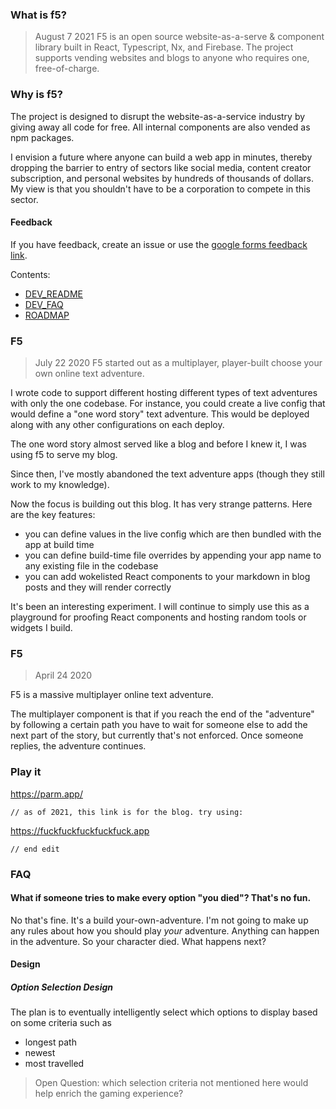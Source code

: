 ### What is f5?
> August 7 2021
F5 is an open source website-as-a-serve & component library built in React, Typescript, Nx, and Firebase. The project supports vending websites and blogs to anyone who requires one, free-of-charge.

### Why is f5?
The project is designed to disrupt the website-as-a-service industry by giving away all code for free. All internal components are also vended as npm packages.

I envision a future where anyone can build a web app in minutes, thereby dropping the barrier to entry of sectors like social media, content creator subscription, and personal websites by hundreds of thousands of dollars. My view is that you shouldn't have to be a corporation to compete in this sector.

#### Feedback
If you have feedback, create an issue or use the [google forms feedback link](https://docs.google.com/forms/d/e/1FAIpQLScNyQH8qODIN7895f7duAT3_NsQ54NfRiFzMr5yquhh5Aa_6A/viewform?entry.800675036=fuck+fuck+fuck+fuck+fuck).

Contents:
* [DEV_README](./DEV_README)
* [DEV_FAQ](./DEV_FAQ)
* [ROADMAP](./ROADMAP)

### F5
> July 22 2020
F5 started out as a multiplayer, player-built choose your own online text adventure.

I wrote code to support different hosting different types of text adventures with only the one codebase. For instance, you could create a live config that would define a "one word story" text adventure. This would be deployed along with any other configurations on each deploy.

The one word story almost served like a blog and before I knew it, I was using f5 to serve my blog.

Since then, I've mostly abandoned the text adventure apps (though they still work to my knowledge).

Now the focus is building out this blog. It has very strange patterns. Here are the key features:
* you can define values in the live config which are then bundled with the app at build time
* you can define build-time file overrides by appending your app name to any existing file in the codebase
* you can add wokelisted React components to your markdown in blog posts and they will render correctly

It's been an interesting experiment. I will continue to simply use this as a playground for proofing React components and hosting random tools or widgets I build.


### F5
> April 24 2020

F5 is a massive multiplayer online text adventure.

The multiplayer component is that if you reach the end of the "adventure" by following a certain path you have to wait for someone else to add the next part of the story, but currently that's not enforced. Once someone replies, the adventure continues.

### Play it
https://parm.app/ 

``` 
// as of 2021, this link is for the blog. try using:
```
https://fuckfuckfuckfuckfuck.app
``` 
// end edit
``` 
### FAQ

#### What if someone tries to make every option "you died"? That's no fun.
No that's fine. It's a build your-own-adventure. I'm not going to make up any rules about how you should play _your_ adventure. Anything can happen in the adventure. So your character died. What happens next?

#### Design
##### Option Selection Design
The plan is to eventually intelligently select which options to display based on some criteria
such as
* longest path
* newest
* most travelled

> Open Question: which selection criteria not mentioned here would help enrich the gaming experience?